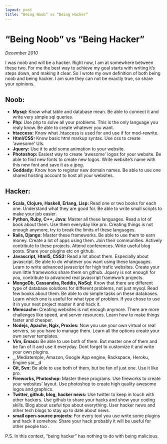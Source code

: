 ```yaml
---
layout: post
title: “Being Noob” vs “Being Hacker”
---
```


# “Being Noob” vs “Being Hacker”

_December 2010_

I was noob and will be a hacker.  Right now, I am at somewhere between
these two.  For me the best way to achieve my goal starts with writing it’s
steps down, and making it clear.  So I wrote my own definition of both
being noob and being hacker.  I am sure they can not be exactly true, so
share your opinions.  

## Noob:

* __Mysql:__ Know what table and database mean. Be able to connect it and write very simple sql queries. 
* __Php:__ Use php to solve all your problems. This is the only language you realy know. Be able to create whatever you want.
* __htaccess:__ Know what .htaccess is used for and use if for mod-rewrite.
* __Html/CSS:__ Know basic html markup syntax. Use css to create 'awesome' UIs.
* __Jquery:__ Use it to add some animation to your website. 
* __Photoshop:__ Easiest way to create 'awesome' logos for your website. Be able to find new fonts to create new logos. Write website’s name with this new font and save it as a jpeg.
* __Goddady:__ Know how to register new domain names.  Be able to use one shared hosting account to host all your websites.

## Hacker:

* __Scala, Clojure, Haskell, Erlang, Lisp:__ Read one or two books for each one. Understand what they are good for. Be able to write small scripts to make your job easier. 
* __Python, Ruby, C++, Java:__ Master all these languages. Read a lot of book about them. Use them everyday like pro. Creating things is not enough anymore, try to break the limits of these languages.
* __Rails, Django:__ Master these frameworks. Be able to use them to earn money. Create a lot of apps using them. Join their communities. Actively contribute to these projects. Attend conferences. Write useful blog posts. Share your plugins etc on github.
* __Javascript, Html5, CSS3:__ Read a lot about them. Especially about javascript. Be able to do whatever you want using these languages. Learn to write advanced javascript for high trafic websites. Create your own little frameworks share them on github. Jquery is not enough for you, contribute to advanced real javascript framework projects.
* __MongoDb, Cassandra, Reddis, NoSql:__ Know that there are different type of database solutions for different problems, not just mysql. Read few books about them. Be able to do simple tasks on these databases. Learn which one is useful for what type of problem. If you chose to use it in your next project master it and hack it. 
* __Memcache:__ Creating websites is not enough anymore. There are more challenges like speed, and server resources. Learn how to make things faster and cheaper. 
* __Nodejs, Apache, Ngix, Proxies:__ Now you use your own virtual or real servers, so you have to manage them. Learn all the options create your own server templates. 
* __Vim, Emacs:__ Be able to use both of them. But master one of them and be fan of it and use it everyday. Dont forget to customize it and write your own plugins.
* __Mediatemple, Amazon, Google App engine, Rackspace, Heroku, Engine yar__d
* __Git, Svn:__ Be able to use both of them, but be fan of just one. Use it like pro.
* __Fireworks, Photoshop:__ Master these programs. Use fireworks to create your websites’ layout. Use photoshop to create high quality awesome logos and graphics.
* __Twitter, github, blog, hacker news:__ Use twitter to keep in touch with other hackers. Use github to share your hacks and show your coding skills. Blog about useful tips about everything. User hacker news and other tech blogs to stay up to date about news.
* __small open-source projects:__ For every tool you use write some plugins and hack it somehow. Share your hack probably it will be useful for other people too .

P.S. In this context, “being hacker” has nothing to do with being malicious.


